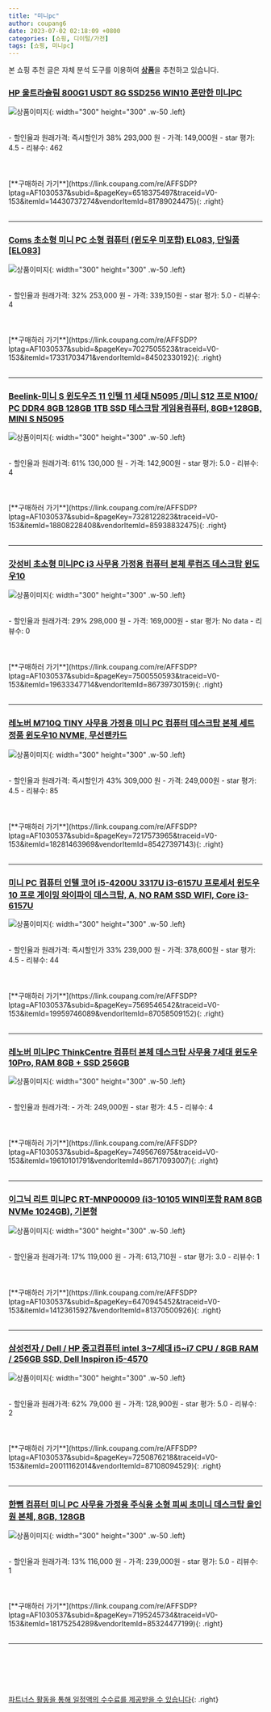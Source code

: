 ```yaml
---
title: "미니pc"
author: coupang6
date: 2023-07-02 02:18:09 +0800
categories: [쇼핑, 디이털/가전]
tags: [쇼핑, 미니pc]
---
```


본 쇼핑 추천 글은 자체 분석 도구를 이용하여 [**상품**](https://link.coupang.com/a/bao1ui)을 추천하고 있습니다.

### [HP 울트라슬림 800G1 USDT 8G SSD256 WIN10 폰만한 미니PC](https://link.coupang.com/re/AFFSDP?lptag=AF1030537&subid=&pageKey=6518375497&traceid=V0-153&itemId=14430737274&vendorItemId=81789024475)

![상품이미지](https://thumbnail7.coupangcdn.com/thumbnails/remote/230x230ex/image/vendor_inventory/868d/e709f07ee9fa35ad67fd246a99f29f27170a3cfaefa92495201e3802cc43.jpg){: width="300" height="300" .w-50 .left}


<br>
- 할인율과 원래가격: 즉시할인가 38%  293,000   원
- 가격: 149,000원
- star 평가: 4.5
- 리뷰수: 462
<br>
<br>
<br>
<br>
[**구매하러 가기**](https://link.coupang.com/re/AFFSDP?lptag=AF1030537&subid=&pageKey=6518375497&traceid=V0-153&itemId=14430737274&vendorItemId=81789024475){: .right}
<br>
<br>

---

### [Coms 초소형 미니 PC 소형 컴퓨터 (윈도우 미포함) EL083, 단일품 [EL083]](https://link.coupang.com/re/AFFSDP?lptag=AF1030537&subid=&pageKey=7027505523&traceid=V0-153&itemId=17331703471&vendorItemId=84502330192)

![상품이미지](https://thumbnail7.coupangcdn.com/thumbnails/remote/230x230ex/image/vendor_inventory/a7e8/3cd103483b0fd6109b263e986ed05ea6f47d6c203640f7a82005d09a85f2.png){: width="300" height="300" .w-50 .left}


<br>
- 할인율과 원래가격: 32%  253,000   원
- 가격: 339,150원
- star 평가: 5.0
- 리뷰수: 4
<br>
<br>
<br>
<br>
[**구매하러 가기**](https://link.coupang.com/re/AFFSDP?lptag=AF1030537&subid=&pageKey=7027505523&traceid=V0-153&itemId=17331703471&vendorItemId=84502330192){: .right}
<br>
<br>

---

### [Beelink-미니 S 윈도우즈 11 인텔 11 세대 N5095 /미니 S12 프로 N100/ PC DDR4 8GB 128GB 1TB SSD 데스크탑 게임용컴퓨터, 8GB+128GB, MINI S N5095](https://link.coupang.com/re/AFFSDP?lptag=AF1030537&subid=&pageKey=7328122823&traceid=V0-153&itemId=18808228408&vendorItemId=85938832475)

![상품이미지](https://thumbnail10.coupangcdn.com/thumbnails/remote/230x230ex/image/vendor_inventory/0d9c/efef6d6c515a6403d91836d981ef8dd3721d284e309c1548cdcfe1d1406a.jpg){: width="300" height="300" .w-50 .left}


<br>
- 할인율과 원래가격: 61%  130,000   원
- 가격: 142,900원
- star 평가: 5.0
- 리뷰수: 4
<br>
<br>
<br>
<br>
[**구매하러 가기**](https://link.coupang.com/re/AFFSDP?lptag=AF1030537&subid=&pageKey=7328122823&traceid=V0-153&itemId=18808228408&vendorItemId=85938832475){: .right}
<br>
<br>

---

### [갓성비 초소형 미니PC i3 사무용 가정용 컴퓨터 본체 루컴즈 데스크탑 윈도우10](https://link.coupang.com/re/AFFSDP?lptag=AF1030537&subid=&pageKey=7500550593&traceid=V0-153&itemId=19633347714&vendorItemId=86739730159)

![상품이미지](https://thumbnail9.coupangcdn.com/thumbnails/remote/230x230ex/image/vendor_inventory/ac44/c80f849175d69965af33f0f36df84a0d938228f56b808b6e5d6610bc148d.jpg){: width="300" height="300" .w-50 .left}


<br>
- 할인율과 원래가격: 29%  298,000   원
- 가격: 169,000원
- star 평가: No data
- 리뷰수: 0
<br>
<br>
<br>
<br>
[**구매하러 가기**](https://link.coupang.com/re/AFFSDP?lptag=AF1030537&subid=&pageKey=7500550593&traceid=V0-153&itemId=19633347714&vendorItemId=86739730159){: .right}
<br>
<br>

---

### [레노버 M710Q TINY 사무용 가정용 미니 PC 컴퓨터 데스크탑 본체 세트 정품 윈도우10 NVME, 무선랜카드](https://link.coupang.com/re/AFFSDP?lptag=AF1030537&subid=&pageKey=7217573965&traceid=V0-153&itemId=18281463969&vendorItemId=85427397143)

![상품이미지](https://thumbnail7.coupangcdn.com/thumbnails/remote/230x230ex/image/vendor_inventory/e3b7/f9276f99853135961754fe1e8517d438713993e849d84a33c037f76898e8.jpg){: width="300" height="300" .w-50 .left}


<br>
- 할인율과 원래가격: 즉시할인가 43%  309,000   원
- 가격: 249,000원
- star 평가: 4.5
- 리뷰수: 85
<br>
<br>
<br>
<br>
[**구매하러 가기**](https://link.coupang.com/re/AFFSDP?lptag=AF1030537&subid=&pageKey=7217573965&traceid=V0-153&itemId=18281463969&vendorItemId=85427397143){: .right}
<br>
<br>

---

### [미니 PC 컴퓨터 인텔 코어 i5-4200U 3317U i3-6157U 프로세서 윈도우 10 프로 게이밍 와이파이 데스크탑, A, NO RAM SSD WIFI, Core i3-6157U](https://link.coupang.com/re/AFFSDP?lptag=AF1030537&subid=&pageKey=7569546542&traceid=V0-153&itemId=19959746089&vendorItemId=87058509152)

![상품이미지](https://thumbnail6.coupangcdn.com/thumbnails/remote/230x230ex/image/vendor_inventory/d488/8dbffa71226120a7a9275dc00476bba2fe052710d7247cbfca297997cd75.png){: width="300" height="300" .w-50 .left}


<br>
- 할인율과 원래가격: 즉시할인가 33%  239,000   원
- 가격: 378,600원
- star 평가: 4.5
- 리뷰수: 44
<br>
<br>
<br>
<br>
[**구매하러 가기**](https://link.coupang.com/re/AFFSDP?lptag=AF1030537&subid=&pageKey=7569546542&traceid=V0-153&itemId=19959746089&vendorItemId=87058509152){: .right}
<br>
<br>

---

### [레노버 미니PC ThinkCentre 컴퓨터 본체 데스크탑 사무용 7세대 윈도우10Pro, RAM 8GB + SSD 256GB](https://link.coupang.com/re/AFFSDP?lptag=AF1030537&subid=&pageKey=7495676975&traceid=V0-153&itemId=19610101791&vendorItemId=86717093007)

![상품이미지](https://thumbnail9.coupangcdn.com/thumbnails/remote/230x230ex/image/vendor_inventory/ef18/33a8460f39ad22f6b3e2c0ed8a522000a36e35b54ad8995bdcf4bd19c9b1.jpg){: width="300" height="300" .w-50 .left}


<br>
- 할인율과 원래가격: 
- 가격: 249,000원
- star 평가: 4.5
- 리뷰수: 4
<br>
<br>
<br>
<br>
[**구매하러 가기**](https://link.coupang.com/re/AFFSDP?lptag=AF1030537&subid=&pageKey=7495676975&traceid=V0-153&itemId=19610101791&vendorItemId=86717093007){: .right}
<br>
<br>

---

### [이그닉 리트 미니PC RT-MNP00009 (i3-10105 WIN미포함 RAM 8GB NVMe 1024GB), 기본형](https://link.coupang.com/re/AFFSDP?lptag=AF1030537&subid=&pageKey=6470945452&traceid=V0-153&itemId=14123615927&vendorItemId=81370500926)

![상품이미지](https://thumbnail6.coupangcdn.com/thumbnails/remote/230x230ex/image/rs_quotation_api/hybcgykx/b2c3c1c284614855a8a74ef93ed5f09b.jpg){: width="300" height="300" .w-50 .left}


<br>
- 할인율과 원래가격: 17%  119,000   원
- 가격: 613,710원
- star 평가: 3.0
- 리뷰수: 1
<br>
<br>
<br>
<br>
[**구매하러 가기**](https://link.coupang.com/re/AFFSDP?lptag=AF1030537&subid=&pageKey=6470945452&traceid=V0-153&itemId=14123615927&vendorItemId=81370500926){: .right}
<br>
<br>

---

### [삼성전자 / Dell / HP 중고컴퓨터 intel 3~7세대 i5~i7 CPU / 8GB RAM / 256GB SSD, Dell Inspiron i5-4570](https://link.coupang.com/re/AFFSDP?lptag=AF1030537&subid=&pageKey=7250876218&traceid=V0-153&itemId=20011162014&vendorItemId=87108094529)

![상품이미지](https://thumbnail7.coupangcdn.com/thumbnails/remote/230x230ex/image/vendor_inventory/3eed/37cc52e490e69fe7580cf38e81e5e18157455ce56bcae8c58913dc0ab3ff.jpg){: width="300" height="300" .w-50 .left}


<br>
- 할인율과 원래가격: 62%  79,000   원
- 가격: 128,900원
- star 평가: 5.0
- 리뷰수: 2
<br>
<br>
<br>
<br>
[**구매하러 가기**](https://link.coupang.com/re/AFFSDP?lptag=AF1030537&subid=&pageKey=7250876218&traceid=V0-153&itemId=20011162014&vendorItemId=87108094529){: .right}
<br>
<br>

---

### [한뼘 컴퓨터 미니 PC 사무용 가정용 주식용 소형 피씨 초미니 데스크탑 올인원 본체, 8GB, 128GB](https://link.coupang.com/re/AFFSDP?lptag=AF1030537&subid=&pageKey=7195245734&traceid=V0-153&itemId=18175254289&vendorItemId=85324477199)

![상품이미지](https://thumbnail7.coupangcdn.com/thumbnails/remote/230x230ex/image/vendor_inventory/1952/9d50272c9e0fe85a549dbdcd767c343061391c910f10f384976f4fd1444f.png){: width="300" height="300" .w-50 .left}


<br>
- 할인율과 원래가격: 13%  116,000   원
- 가격: 239,000원
- star 평가: 5.0
- 리뷰수: 1
<br>
<br>
<br>
<br>
[**구매하러 가기**](https://link.coupang.com/re/AFFSDP?lptag=AF1030537&subid=&pageKey=7195245734&traceid=V0-153&itemId=18175254289&vendorItemId=85324477199){: .right}
<br>
<br>

---
<br><br><br><br><br> [파트너스 활동을 통해 일정액의 수수료를 제공받을 수 있습니다](https://link.coupang.com/a/bao1ui){: .right}